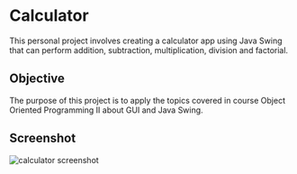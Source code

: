 # Calculator
This personal project involves creating a calculator app using Java Swing that can perform addition, subtraction, multiplication, division and factorial.

## Objective
The purpose of this project is to apply the topics covered in course Object Oriented Programming II about GUI and Java Swing.

## Screenshot
![calculator screenshot](https://user-images.githubusercontent.com/22140953/34910420-fbb98dd0-f882-11e7-9294-7b735e8e1c4e.png)

